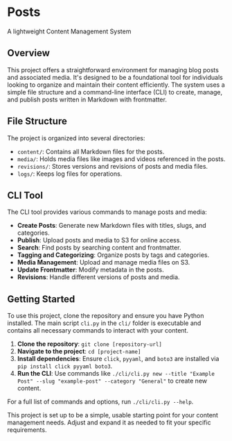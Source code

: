 # Posts

A lightweight Content Management System

## Overview

This project offers a straightforward environment for managing blog posts and associated media. It's designed to be a foundational tool for individuals looking to organize and maintain their content efficiently. The system uses a simple file structure and a command-line interface (CLI) to create, manage, and publish posts written in Markdown with frontmatter.

## File Structure

The project is organized into several directories:

- `content/`: Contains all Markdown files for the posts.
- `media/`: Holds media files like images and videos referenced in the posts.
- `revisions/`: Stores versions and revisions of posts and media files.
- `logs/`: Keeps log files for operations.

## CLI Tool

The CLI tool provides various commands to manage posts and media:

- **Create Posts**: Generate new Markdown files with titles, slugs, and categories.
- **Publish**: Upload posts and media to S3 for online access.
- **Search**: Find posts by searching content and frontmatter.
- **Tagging and Categorizing**: Organize posts by tags and categories.
- **Media Management**: Upload and manage media files on S3.
- **Update Frontmatter**: Modify metadata in the posts.
- **Revisions**: Handle different versions of posts and media.

## Getting Started

To use this project, clone the repository and ensure you have Python installed. The main script `cli.py` in the `cli/` folder is executable and contains all necessary commands to interact with your content.

1. **Clone the repository**: `git clone [repository-url]`
2. **Navigate to the project**: `cd [project-name]`
3. **Install dependencies**: Ensure `click`, `pyyaml`, and `boto3` are installed via `pip install click pyyaml boto3`.
4. **Run the CLI**: Use commands like `./cli/cli.py new --title "Example Post" --slug "example-post" --category "General"` to create new content.

For a full list of commands and options, run `./cli/cli.py --help`.

This project is set up to be a simple, usable starting point for your content management needs. Adjust and expand it as needed to fit your specific requirements.
